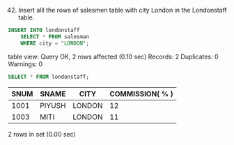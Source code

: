 42. Insert alll the rows of salesmen table with city London in the Londonstaff table.

```SQL
INSERT INTO londonstaff 
    SELECT * FROM salesman
    WHERE city = "LONDON";
```
table view:
Query OK, 2 rows affected (0.10 sec)
Records: 2  Duplicates: 0  Warnings: 0
```SQL
SELECT * FROM londonstaff;
```
| SNUM | SNAME  | CITY   | COMMISSION( % ) |
|------|--------|--------|-----------------|
| 1001 | PIYUSH | LONDON |              12 |
| 1003 | MITI   | LONDON |              11 |
2 rows in set (0.00 sec)
